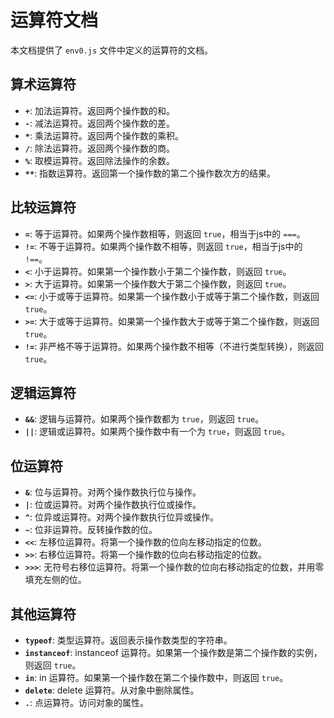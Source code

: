# 运算符文档

本文档提供了 `env0.js` 文件中定义的运算符的文档。

## 算术运算符

- **`+`**: 加法运算符。返回两个操作数的和。
- **`-`**: 减法运算符。返回两个操作数的差。
- **`*`**: 乘法运算符。返回两个操作数的乘积。
- **`/`**: 除法运算符。返回两个操作数的商。
- **`%`**: 取模运算符。返回除法操作的余数。
- **`**`**: 指数运算符。返回第一个操作数的第二个操作数次方的结果。

## 比较运算符

- **`=`**: 等于运算符。如果两个操作数相等，则返回 `true`，相当于js中的 `===`。
- **`!=`**: 不等于运算符。如果两个操作数不相等，则返回 `true`，相当于js中的 `!==`。
- **`<`**: 小于运算符。如果第一个操作数小于第二个操作数，则返回 `true`。
- **`>`**: 大于运算符。如果第一个操作数大于第二个操作数，则返回 `true`。
- **`<=`**: 小于或等于运算符。如果第一个操作数小于或等于第二个操作数，则返回 `true`。
- **`>=`**: 大于或等于运算符。如果第一个操作数大于或等于第二个操作数，则返回 `true`。
- **`!=`**: 非严格不等于运算符。如果两个操作数不相等（不进行类型转换），则返回 `true`。

## 逻辑运算符

- **`&&`**: 逻辑与运算符。如果两个操作数都为 `true`，则返回 `true`。
- **`||`**: 逻辑或运算符。如果两个操作数中有一个为 `true`，则返回 `true`。

## 位运算符

- **`&`**: 位与运算符。对两个操作数执行位与操作。
- **`|`**: 位或运算符。对两个操作数执行位或操作。
- **`^`**: 位异或运算符。对两个操作数执行位异或操作。
- **`~`**: 位非运算符。反转操作数的位。
- **`<<`**: 左移位运算符。将第一个操作数的位向左移动指定的位数。
- **`>>`**: 右移位运算符。将第一个操作数的位向右移动指定的位数。
- **`>>>`**: 无符号右移位运算符。将第一个操作数的位向右移动指定的位数，并用零填充左侧的位。

## 其他运算符

- **`typeof`**: 类型运算符。返回表示操作数类型的字符串。
- **`instanceof`**: instanceof 运算符。如果第一个操作数是第二个操作数的实例，则返回 `true`。
- **`in`**: in 运算符。如果第一个操作数在第二个操作数中，则返回 `true`。
- **`delete`**: delete 运算符。从对象中删除属性。
- **`.`**: 点运算符。访问对象的属性。
